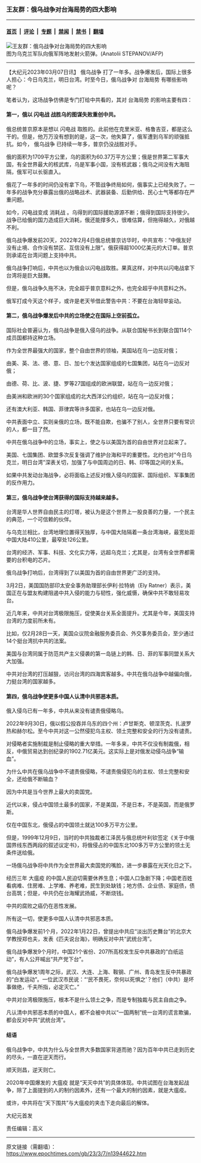 ### 王友群：俄乌战争对台海局势的四大影响

---

#### [首页](../../../..?n13944622) &nbsp;|&nbsp; [评论](../../../../../epoch-comment?n13944622) &nbsp;|&nbsp; [专题](../../../../../epoch-special?n13944622) &nbsp;|&nbsp; [禁闻](../../../../../epoch-news?n13944622) &nbsp;|&nbsp; [禁书](../../../../../books?n13944622) &nbsp;|&nbsp; [翻墙](https://github.com/gfw-breaker/nogfw/blob/master/README.md?n13944622)


<div><img alt="王友群：俄乌战争对台海局势的四大影响" class="attachment-djy_600_400 size-djy_600_400 wp-post-image" src="https://i.epochtimes.com/assets/uploads/2023/03/id13944624-551660-600x400.jpg"/>
<div class="caption">
 图为乌克兰军队向俄军阵地发射火箭弹。(Anatolii STEPANOV/AFP)
</div></div><hr/><div class="post_content" id="artbody" itemprop="articleBody">
 <!-- article content begin -->
 <p>
  【大纪元2023年03月07日讯】
  <ok href="https://www.epochtimes.com/gb/tag/%E4%BF%84%E4%B9%8C%E6%88%98%E4%BA%89.html">
   俄乌战争
  </ok>
  打了一年多。战争爆发后，国际上很多人担心：今日乌克兰，明日台湾。时至今日，俄乌战争对
  <ok href="https://www.epochtimes.com/gb/tag/%E5%8F%B0%E6%B5%B7%E5%B1%80%E5%8A%BF.html">
   台海局势
  </ok>
  有哪些影响呢？
 </p>
 <p style="font-weight: 400;">
  笔者认为，这场战争仿佛是专门打给中共看的，其对
  <ok href="https://www.epochtimes.com/gb/tag/%E5%8F%B0%E6%B5%B7%E5%B1%80%E5%8A%BF.html">
   台海局势
  </ok>
  的影响主要有四：
 </p>
 <h4 style="font-weight: 400;">
  <strong>
   第一，俄以
   <ok href="https://www.epochtimes.com/gb/tag/%E9%97%AA%E7%94%B5%E6%88%98.html">
    闪电战
   </ok>
   战胜乌的图谋失败重创中共。
  </strong>
 </h4>
 <p style="font-weight: 400;">
  俄总统普京原本是想以
  <ok href="https://www.epochtimes.com/gb/tag/%E9%97%AA%E7%94%B5%E6%88%98.html">
   闪电战
  </ok>
  取胜的。此前他在克里米亚、格鲁吉亚，都是这么干的。但是，他万万没有想到的是，这一次，他失算了，俄军遭到乌军的顽强抵抗。如今，
  <ok href="https://www.epochtimes.com/gb/tag/%E4%BF%84%E4%B9%8C%E6%88%98%E4%BA%89.html">
   俄乌战争
  </ok>
  已持续一年多，普京仍没战胜对手。
 </p>
 <p style="font-weight: 400;">
  俄的面积为1709平方公里，乌的面积为60.37万平方公里；俄是世界第二军事大国，有全世界最大的核武库，乌是军事小国，没有核武器；俄乌之间没有大海阻隔，俄军可以长驱直入。
 </p>
 <p style="font-weight: 400;">
  俄花了一年多的时间仍没有拿下乌，不管战争终局如何，俄事实上已经失败了。一年多的战争充分暴露出俄的战略战术、武器装备、后勤供给、民心士气等都存在严重问题。
 </p>
 <p style="font-weight: 400;">
  如今，闪电战变成
  <ok href="https://www.epochtimes.com/gb/tag/%E6%B6%88%E8%80%97%E6%88%98.html">
   消耗战
  </ok>
  。乌得到的国际援助源源不断；俄得到国际支持很少。战争已给俄的国力造成巨大消耗，俄还能撑多久，很难估算，但拖得越久，对俄越不利。
 </p>
 <p style="font-weight: 400;">
  俄乌战争爆发前20天，2022年2月4日俄总统普京访华时，中共宣布：“中俄友好没有止境、合作没有禁区、互信没有上限”。俄获得超1000亿美元的大订单。普京则承诺在台湾问题上支持中共。
 </p>
 <p style="font-weight: 400;">
  俄乌战争打响后，中共也以为俄会以闪电战取胜。果真这样，对中共以闪电战拿下台湾将是巨大鼓舞。
 </p>
 <p style="font-weight: 400;">
  但是，俄乌战争久拖不决，完全超乎普京意料之外，也完全超乎中共意料之外。
 </p>
 <p style="font-weight: 400;">
  俄军打成今天这个样子，或许是老天爷借此警告中共：不要在台海轻举妄动。
 </p>
 <h4 style="font-weight: 400;">
  <strong>
   第二，俄乌战争爆发后中共的立场使之在国际上空前孤立。
  </strong>
 </h4>
 <p style="font-weight: 400;">
  国际社会普遍认为，俄乌战争是俄入侵乌的战争。从联合国秘书长到联合国114个成员国都持这种立场。
 </p>
 <p style="font-weight: 400;">
  作为全世界最强大的国家，整个自由世界的领袖，美国站在乌一边反对俄；
 </p>
 <p style="font-weight: 400;">
  由美、英、法、德、意、日、加七个发达国家组成的七国集团，站在乌一边反对俄；
 </p>
 <p style="font-weight: 400;">
  由德、荷、比、波、捷、罗等27国组成的欧洲联盟，站在乌一边反对俄；
 </p>
 <p style="font-weight: 400;">
  由美洲和欧洲的30个国家组成的北大西洋公约组织，站在乌一边反对俄；
 </p>
 <p style="font-weight: 400;">
  还有澳大利亚、韩国、菲律宾等许多国家，也站在乌一边反对俄。
 </p>
 <p style="font-weight: 400;">
  中共表面中立、实则亲俄的立场，既不能自欺，也骗不了别人，全世界只要有常识的人，都一目了然。
 </p>
 <p style="font-weight: 400;">
  中共在俄乌战争中的立场，事实上，使之与以美国为首的自由世界对立起来了。
 </p>
 <p style="font-weight: 400;">
  美国、七国集团、欧盟多次反复强调了维护台海和平的重要性。北约也对“今日乌克兰，明日台湾”深表关切，加强了与中国周边的日、韩、印等国之间的关系。
 </p>
 <p style="font-weight: 400;">
  如果中共发动台海战争，必将面临上述反对俄入侵乌的国家、国际组织、军事集团的反作用力。
 </p>
 <h4 style="font-weight: 400;">
  <strong>
   第三，俄乌战争使台湾获得的国际支持越来越多。
  </strong>
 </h4>
 <p style="font-weight: 400;">
  台湾是华人世界自由民主的灯塔，被认为是这个世界上一股良善的力量，一个民主的典范，一个可信赖的伙伴。
 </p>
 <p style="font-weight: 400;">
  与乌克兰相比，台湾地理位置得天独厚，与中国大陆隔着一条台湾海峡，最宽处距中国大陆410公里，最窄处126公里。
 </p>
 <p style="font-weight: 400;">
  台湾的经济、军事、科技、文化实力等，远超乌克兰；尤其是，台湾有全世界都需要的台积电的芯片。
 </p>
 <p style="font-weight: 400;">
  俄乌战争打响后，台湾得到了以美国为首的自由世界更广泛的支持。
 </p>
 <p style="font-weight: 400;">
  3月2日，美国国防部印太安全事务助理部长伊利·拉特纳（Ely Ratner）表示，美国正在与盟友构建阻遏中共入侵的能力与韧性，强化威慑，确保中共不敢轻易攻台。
 </p>
 <p style="font-weight: 400;">
  近几年来，中共对台湾极限施压，促使美台关系全面提升。尤其是今年，美国支持台湾的力度前所未有。
 </p>
 <p style="font-weight: 400;">
  比如，仅2月28日一天，美国众议院金融服务委员会、外交事务委员会，至少通过14个挺台湾抗中共的法案。
 </p>
 <p style="font-weight: 400;">
  美国与台湾同属于防范共产主义侵袭的第一岛链上的韩、日、菲的军事同盟关系大大加强。
 </p>
 <p style="font-weight: 400;">
  中共对台湾的打压越狠，访问台湾的四海宾客越多。中共在俄乌战争中越偏向俄，力挺台湾的国家越多。
 </p>
 <h4 style="font-weight: 400;">
  <strong>
   第四，俄乌战争使更多中国人认清中共邪恶本质。
  </strong>
 </h4>
 <p style="font-weight: 400;">
  俄入侵乌已有一年多，中共从来没有谴责俄侵略乌。
 </p>
 <p style="font-weight: 400;">
  2022年9月30日，俄以假公投吞并乌东的四个州：卢甘斯克、顿涅茨克、扎波罗热和赫尔松。至今中共对这一公然侵犯乌主权、领土完整和安全的行为没有谴责。
 </p>
 <p style="font-weight: 400;">
  对侵略者实施制裁是制止侵略的重大举措。一年多来，中共不仅没有制裁俄，相反，中俄贸易达到创纪录的1902.71亿美元。这实际上是对俄发动侵乌战争“输血”。
 </p>
 <p style="font-weight: 400;">
  为什么中共在俄乌战争中不谴责俄侵略，不谴责俄侵犯乌的主权、领土完整和安全，还给俄不断输血？
 </p>
 <p style="font-weight: 400;">
  因为中共是当今世界上最大的卖国党。
 </p>
 <p style="font-weight: 400;">
  近代以来，侵占中国领土最多的国家，不是美国，不是日本，不是英国，而是俄罗斯。
 </p>
 <p style="font-weight: 400;">
  仅在中国东北，俄侵占的中国领土就达100多万平方公里。
 </p>
 <p style="font-weight: 400;">
  但是，1999年12月9日，当时的中共独裁者江泽民与俄总统叶利钦签定《关于中俄国界线东西两段的叙述议定书》，将俄侵占的中国东北100多万平方公里的领土无条件送给俄。
 </p>
 <p style="font-weight: 400;">
  一场俄乌战争将中共作为全世界最大卖国党的嘴脸，进一步暴露在光天化日之下。
 </p>
 <p style="font-weight: 400;">
  经历三年
  <ok href="https://www.epochtimes.com/gb/tag/%E5%A4%A7%E7%98%9F%E7%96%AB.html">
   大瘟疫
  </ok>
  的中国人民迫切需要休养生息；中国人口急剧下降；中国老百姓看病难、住房难、上学难、养老难，民生到处缺钱；地方债、企业债、家庭债，债台高筑；但是，中共仍在台海耀武扬威，不断烧钱。
 </p>
 <p style="font-weight: 400;">
  中共的腐败之癌仍在恶性发展。
 </p>
 <p style="font-weight: 400;">
  所有这一切，使更多中国人认清中共邪恶本质。
 </p>
 <p style="font-weight: 400;">
  俄乌战争爆发前1个月，2022年1月22日，曾提出中共应“淡出历史舞台”的北京大学教授郑也夫，发表《匹夫说台海》，明确反对中共“武统台湾”。
 </p>
 <p style="font-weight: 400;">
  俄乌战争爆发9个月时，中国21个省份、207所高校发生反中共暴政的“白纸运动”，有人公开喊出“共产党下台”。
 </p>
 <p style="font-weight: 400;">
  俄乌战争爆发1周年之际，武汉、大连、上海、鞍钢、广州、青岛发生反中共暴政的“白发运动”。一位武汉市民说：“‘民不畏死，奈何以死惧之’？他们（中共）是坏事做绝，千夫所指，必定灭亡。”
 </p>
 <p style="font-weight: 400;">
  中共对台湾极限施压，根本不是什么领土之争，而是专制独裁与民主自由之争。
 </p>
 <p style="font-weight: 400;">
  凡认清中共邪恶本质的中国人，都不会被中共以“一国两制”统一台湾的谎言欺骗，都会反对中共“武统台湾”。
 </p>
 <h4 style="font-weight: 400;">
  <strong>
   结语
  </strong>
 </h4>
 <p style="font-weight: 400;">
  俄乌战争中，中共为什么与全世界大多数国家背道而驰？因为百年中共已走到历史的尽头，一直在逆天而行。
 </p>
 <p style="font-weight: 400;">
  顺天则昌，逆天则亡。
 </p>
 <p style="font-weight: 400;">
  2020年中国爆发的
  <ok href="https://www.epochtimes.com/gb/tag/%E5%A4%A7%E7%98%9F%E7%96%AB.html">
   大瘟疫
  </ok>
  就是“天灭中共”的具体体现。中共试图在台海发起战争，除了上面提到的人的制约因素外，还有一个最大的制约因素，就是大瘟疫。
 </p>
 <p style="font-weight: 400;">
  或许，中共将在“天下围共”与大瘟疫的夹击下走向最后的解体。
 </p>
 <p style="font-weight: 400;">
  大纪元首发
 </p>
 <p style="font-weight: 400;">
  责任编辑：高义
 </p>
 <!-- article content end -->
 <div id="below_article_ad">
 </div>
</div>


---

原文链接（需翻墙）：https://www.epochtimes.com/gb/23/3/7/n13944622.htm